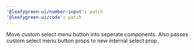 ```yaml
---
'@leafygreen-ui/number-input': patch
'@leafygreen-ui/code': patch
---
```


Move custom select menu button into seperate components. Also passes custom select menu button props to new internal select prop.
